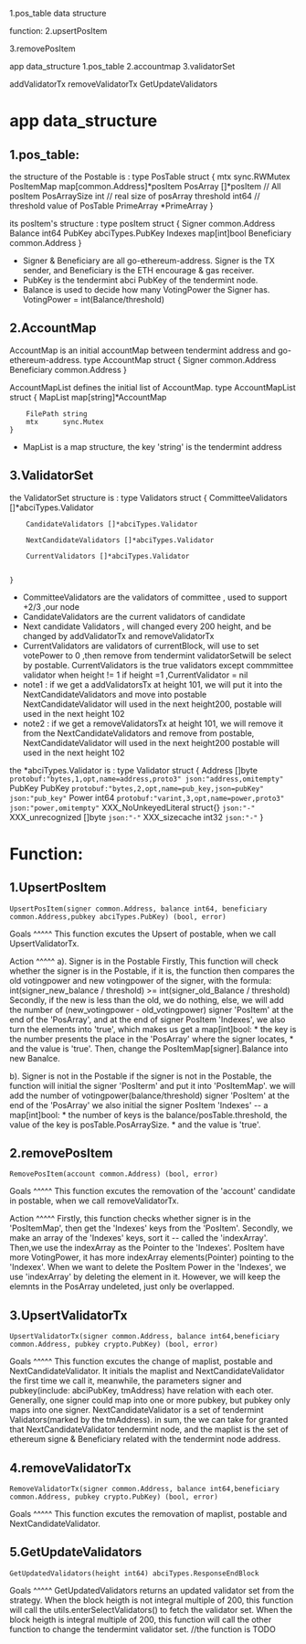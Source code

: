 1.pos_table
data structure

function:
2.upsertPosItem

3.removePosItem



app data_structure
1.pos_table
2.accountmap
3.validatorSet


addValidatorTx
removeValidatorTx
GetUpdateValidators

app data_structure
============

1.pos_table:
----------
 the structure of the Postable is :
    type PosTable struct {
        mtx          sync.RWMutex
        PosItemMap   map[common.Address]*posItem
        PosArray     []*posItem                  // All posItem
        PosArraySize int                         // real size of posArray
        threshold    int64                       // threshold value of PosTable
        PrimeArray   *PrimeArray
    }

 its posItem's structure :
    type posItem struct {
    	Signer      common.Address
    	Balance     int64
    	PubKey      abciTypes.PubKey
    	Indexes     map[int]bool
    	Beneficiary common.Address
    }
 * Signer & Beneficiary are all go-ethereum-address. Signer is the TX sender, and Beneficiary is the ETH encourage & gas receiver.
 * PubKey is the tendermint abci PubKey of the tendermint node.
 * Balance is used to decide how many VotingPower the Signer has. VotingPower = int(Balance/threshold)

2.AccountMap
----------
AccountMap is an initial accountMap between tendermint address and go-ethereum-address.
    type AccountMap struct {
        Signer      common.Address
        Beneficiary common.Address
    }

AccountMapList defines the initial list of AccountMap.
    type AccountMapList struct {
        MapList map[string]*AccountMap

        FilePath string
        mtx      sync.Mutex
    }
 * MapList is a map structure, the key 'string' is the tendermint address

3.ValidatorSet
----------
the ValidatorSet structure is :
    type Validators struct {
        CommitteeValidators []*abciTypes.Validator

        CandidateValidators []*abciTypes.Validator

        NextCandidateValidators []*abciTypes.Validator

        CurrentValidators []*abciTypes.Validator


    }
 * CommitteeValidators are the validators of committee , used to support +2/3 ,our node
 * CandidateValidators are the current validators of candidate
 * Next candidate Validators , will changed every 200 height, and be changed by addValidatorTx and removeValidatorTx
 * CurrentValidators are validators of currentBlock, will use to set votePower to 0 ,then remove from tendermint validatorSetwill be select by postable.
   CurrentValidators is the true validators except commmittee validator when height != 1 if height =1 ,CurrentValidator = nil
 * note1 : if we get a addValidatorsTx at height 101, we will put it into the NextCandidateValidators and move into postable NextCandidateValidator will used in the next height200,
   postable will used in the next height 102
 * note2 : if we get a removeValidatorsTx at height 101, we will remove it from the NextCandidateValidators and remove from postable, NextCandidateValidator will used in the next height200
   postable will used in the next height 102

the *abciTypes.Validator is :
type Validator struct {
	Address              []byte   `protobuf:"bytes,1,opt,name=address,proto3" json:"address,omitempty"`
	PubKey               PubKey   `protobuf:"bytes,2,opt,name=pub_key,json=pubKey" json:"pub_key"`
	Power                int64    `protobuf:"varint,3,opt,name=power,proto3" json:"power,omitempty"`
	XXX_NoUnkeyedLiteral struct{} `json:"-"`
	XXX_unrecognized     []byte   `json:"-"`
	XXX_sizecache        int32    `json:"-"`
}

Function:
============

1.UpsertPosItem
----------
    UpsertPosItem(signer common.Address, balance int64, beneficiary common.Address,pubkey abciTypes.PubKey) (bool, error)
Goals
^^^^^
This function excutes the Upsert of postable, when we call UpsertValidatorTx.

Action
^^^^^
a). Signer is in the Postable
Firstly, This function will check whether the signer is in the Postable, if it is, the function then compares the old votingpower and new votingpower of the signer, with the formula:
                                          int(signer_new_balance / threshold) >= int(signer_old_Balance / threshold)
Secondly, if the new is less than the old, we do nothing, else, we will add the number of (new_votingpower - old_votingpower) signer 'PosItem' at the end of the 'PosArray',
and at the end of signer PosItem 'Indexes', we also turn the elements into 'true', which makes us get a map[int]bool:
        * the key is the number presents the place in the 'PosArray' where the signer locates,
        * and the value is 'true'.
Then, change the PosItemMap[signer].Balance into new Banalce.

b). Signer is not in the Postable
if the signer is not in the Postable, the function will initial the signer 'PosIterm' and put it into 'PosItemMap'.
we will add the number of votingpower(balance/threshold) signer 'PosItem' at the end of the 'PosArray'
we also initial the signer PosItem 'Indexes' -- a map[int]bool:
        * the number of keys is the balance/posTable.threshold, the value of the key is posTable.PosArraySize.
        * and the value is 'true'.


2.removePosItem
----------
    RemovePosItem(account common.Address) (bool, error)
Goals
^^^^^
This function excutes the removation of the 'account' candidate in postable, when we call removeValidatorTx.

Action
^^^^^
Firstly, this function checks whether signer is in the 'PosItemMap', then get the 'Indexes' keys from the 'PosItem'.
Secondly, we make an array of the 'Indexes' keys, sort it -- called the 'indexArray'.
Then,we use the indexArray as the Pointer to the 'Indexes'. PosItem have more VotingPower, it has more indexArray elements(Pointer) pointing to the 'Indexex'.
When we want to delete the PosItem Power in the 'Indexes', we use 'indexArray' by deleting the element in it.
However, we will keep the elemnts in the PosArray undeleted, just only be overlapped.


3.UpsertValidatorTx
----------
    UpsertValidatorTx(signer common.Address, balance int64,beneficiary common.Address, pubkey crypto.PubKey) (bool, error)
Goals
^^^^^
This function excutes the change of maplist, postable and NextCandidateValidator.
It initials the maplist and NextCandidateValidator the first time we call it, meanwhile, the parameters signer and pubkey(include: abciPubKey, tmAddress) have relation with each oter.
Generally, one signer could map into one or more pubkey, but pubkey only maps into one signer.
NextCandidateValidator is a set of tendermint Validators(marked by the tmAddress).
in sum, the we can take for granted that NextCandidateValidator tendermint node, and the maplist is the set of ethereum signe & Beneficiary related with the tendermint node address.


4.removeValidatorTx
----------
    RemoveValidatorTx(signer common.Address, balance int64,beneficiary common.Address, pubkey crypto.PubKey) (bool, error)
Goals
^^^^^
This function excutes the removation of maplist, postable and NextCandidateValidator.


5.GetUpdateValidators
----------
    GetUpdatedValidators(height int64) abciTypes.ResponseEndBlock
Goals
^^^^^
GetUpdatedValidators returns an updated validator set from the strategy.
When the block heigth is not integral multiple of 200, this function will call the utils.enterSelectValidators() to fetch the validator set.
When the block heigth is integral multiple of 200, this function will call the other function to change the tendermint validator set. //the function is TODO